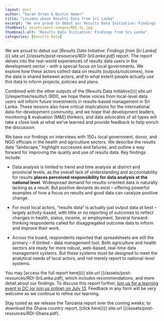 ```yaml
---
layout: post
author: "Sarah Orton & Dustin Homer"
title: "Lessons about Results Data from Sri Lanka"
excerpt: "We are proud to debut our Results Data Initiative: Findings from Sri Lanka report...."
thumbnail: assets/post-images/RDI-SL.jpg
thumbnail-alt: "Results Data Initiative: Findings from Sri Lanka"
categories: [Results Data]
---
```


We are proud to debut our *[Results Data Initiative: Findings from Sri Lanka]({{ site.url }}/assets/post-resources/RDI-SriLanka.pdf)* report. The report delves into the real-world experiences of results data users in the development sector – with a special focus on local governments. We explore how these actors collect data on results (outputs/outcomes), how the data is shared between actors, and to what extent people actually use this data to inform projects, policies and plans. 

Combined with the other outputs of the [Results Data Initiative]({{ site.url }}/expertise/results/) (RDI), we hope these voices from local-level data users will inform future investments in results-based management in Sri Lanka. These lessons also have critical implications for the international data-for-development community, and we hope that development leaders, monitoring & evaluation (M&E) thinkers, and data advocates of all types will take a close look at what we’ve learned and provide feedback to help enrich the discussion.  

We base our findings on interviews with 150+ local government, donor, and NGO officials in the health and agriculture sectors. We describe the results data “landscape,” highlight successes and failures, and outline a way forward for improving the quality and use of results data. Key findings include:

- Data analysis is limited to trend and time analysis at district and provincial levels, as the overall lack of understanding and accountability for results **places perceived responsibility for data analysis at the national level**. Widespread demand for results-oriented data is naturally lacking as a result. But positive deviants do exist – offering powerful examples of how a focus on results and good data can catalyze positive change. 
 
- For most local actors, “results data” is actually just output data at best – largely activity-based, with little or no reporting of outcomes to reflect changes in health, status, income, or employment. Several forward-thinking respondents called for disaggregated outcome data to inform and improve their work. 

- Across the board, respondents reported that spreadsheets are still the primary – if limited – data management tool. Both agriculture and health sectors are ready for more robust, web-based, real-time data management systems. But these systems must be designed to meet the analytical needs of local actors, and not merely report to national-level systems.  

You may [access the full report here]({{ site.url }}/assets/post-resources/RDI-SriLanka.pdf), which includes recommendations, and more detail about our findings. To discuss this report further, [join us for a learning event in DC (or join us online) on July 13](https://www.eventbrite.com/e/whats-next-for-results-data-tickets-26042543950). Feedback in any form will be very welcome as we continue to refine our learning. 

Stay tuned as we release the Tanzania report over the coming weeks; to download the Ghana country report, [click here]({{ site.url }}/assets/post-resources/RDI-Ghana.pdf).
